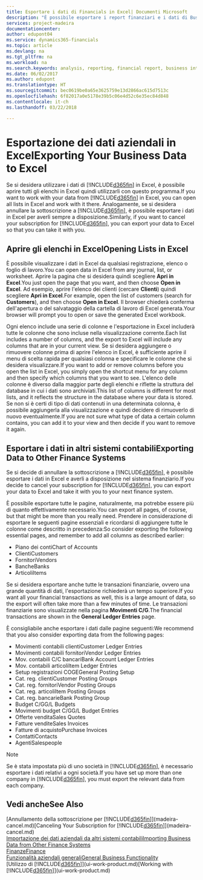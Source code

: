 ```yaml
---
title: Esportare i dati di Financials in Excel| Documenti Microsoft
description: "È possibile esportare i report finanziari e i dati di Business Intelligence da Finance and Operations, Business edition in Excel o aprire i dati di Financials in Excel."
services: project-madeira
documentationcenter: 
author: edupont04
ms.service: dynamics365-financials
ms.topic: article
ms.devlang: na
ms.tgt_pltfrm: na
ms.workload: na
ms.search.keywords: analysis, reporting, financial report, business intelligence, BI, Excel
ms.date: 06/02/2017
ms.author: edupont
ms.translationtype: HT
ms.sourcegitcommit: bec0619be0a65e3625759e13d2866ac615d7513c
ms.openlocfilehash: 6f82017a0e5178e39b5c06e4d52c6e35ec84d848
ms.contentlocale: it-ch
ms.lasthandoff: 03/22/2018

---
```

# <a name="exporting-your-business-data-to-excel"></a><span data-ttu-id="ae565-103">Esportazione dei dati aziendali in Excel</span><span class="sxs-lookup"><span data-stu-id="ae565-103">Exporting Your Business Data to Excel</span></span>
<span data-ttu-id="ae565-104">Se si desidera utilizzare i dati di [!INCLUDE[d365fin](includes/d365fin_md.md)] in Excel, è possibile aprire tutti gli elenchi in Excel quindi utilizzarli con questo programma.</span><span class="sxs-lookup"><span data-stu-id="ae565-104">If you want to work with your data from [!INCLUDE[d365fin](includes/d365fin_md.md)] in Excel, you can open all lists in Excel and work with it there.</span></span> <span data-ttu-id="ae565-105">Analogamente, se si desidera annullare la sottoscrizione a [!INCLUDE[d365fin](includes/d365fin_md.md)], è possibile esportare i dati in Excel per averli sempre a disposizione.</span><span class="sxs-lookup"><span data-stu-id="ae565-105">Similarly, if you want to cancel your subscription for [!INCLUDE[d365fin](includes/d365fin_md.md)], you can export your data to Excel so that you can take it with you.</span></span>

## <a name="opening-lists-in-excel"></a><span data-ttu-id="ae565-106">Aprire gli elenchi in Excel</span><span class="sxs-lookup"><span data-stu-id="ae565-106">Opening Lists in Excel</span></span>
<span data-ttu-id="ae565-107">È possibile visualizzare i dati in Excel da qualsiasi registrazione, elenco o foglio di lavoro.</span><span class="sxs-lookup"><span data-stu-id="ae565-107">You can open data in Excel from any journal, list, or worksheet.</span></span> <span data-ttu-id="ae565-108">Aprire la pagina che si desidera quindi scegliere **Apri in Excel**.</span><span class="sxs-lookup"><span data-stu-id="ae565-108">You just open the page that you want, and then choose **Open in Excel**.</span></span> <span data-ttu-id="ae565-109">Ad esempio, aprire l'elenco dei clienti (cercare **Clienti**) quindi scegliere **Apri in Excel**.</span><span class="sxs-lookup"><span data-stu-id="ae565-109">For example, open the list of customers (search for **Customers**), and then choose **Open in Excel**.</span></span> <span data-ttu-id="ae565-110">Il browser chiederà conferma dell'apertura o del salvataggio della cartella di lavoro di Excel generata.</span><span class="sxs-lookup"><span data-stu-id="ae565-110">Your browser will prompt you to open or save the generated Excel workbook.</span></span>  

<span data-ttu-id="ae565-111">Ogni elenco include una serie di colonne e l'esportazione in Excel includerà tutte le colonne che sono incluse nella visualizzazione corrente.</span><span class="sxs-lookup"><span data-stu-id="ae565-111">Each list includes a number of columns, and the export to Excel will include any columns that are in your current view.</span></span> <span data-ttu-id="ae565-112">Se si desidera aggiungere o rimuovere colonne prima di aprire l'elenco in Excel, è sufficiente aprire il menu di scelta rapida per qualsiasi colonna e specificare le colonne che si desidera visualizzare.</span><span class="sxs-lookup"><span data-stu-id="ae565-112">If you want to add or remove columns before you open the list in Excel, you simply open the shortcut menu for any column and then specify which columns that you want to see.</span></span> <span data-ttu-id="ae565-113">L'elenco delle colonne è diverso dalla maggior parte degli elenchi e riflette la struttura del database in cui i dati sono archiviati.</span><span class="sxs-lookup"><span data-stu-id="ae565-113">This list of columns is different for most lists, and it reflects the structure in the database where your data is stored.</span></span> <span data-ttu-id="ae565-114">Se non si è certi di tipo di dati contenuti in una determinata colonna, è possibile aggiungerla alla visualizzazione e quindi decidere di rimuoverlo di nuovo eventualmente.</span><span class="sxs-lookup"><span data-stu-id="ae565-114">If you are not sure what type of data a certain column contains, you can add it to your view and then decide if you want to remove it again.</span></span>  

## <a name="exporting-data-to-other-finance-systems"></a><span data-ttu-id="ae565-115">Esportare i dati in altri sistemi contabili</span><span class="sxs-lookup"><span data-stu-id="ae565-115">Exporting Data to Other Finance Systems</span></span>
<span data-ttu-id="ae565-116">Se si decide di annullare la sottoscrizione a [!INCLUDE[d365fin](includes/d365fin_md.md)], è possibile esportare i dati in Excel e averli a disposizione nel sistema finanziario.</span><span class="sxs-lookup"><span data-stu-id="ae565-116">If you decide to cancel your subscription for [!INCLUDE[d365fin](includes/d365fin_md.md)], you can export your data to Excel and take it with you to your next finance system.</span></span>  

<span data-ttu-id="ae565-117">È possibile esportare tutte le pagine, naturalmente, ma potrebbe essere più di quanto effettivamente necessario.</span><span class="sxs-lookup"><span data-stu-id="ae565-117">You can export all pages, of course, but that might be more than you really need.</span></span> <span data-ttu-id="ae565-118">Prendere in considerazione di esportare le seguenti pagine essenziali e ricordarsi di aggiungere tutte le colonne come descritto in precedenza:</span><span class="sxs-lookup"><span data-stu-id="ae565-118">So consider exporting the following essential pages, and remember to add all columns as described earlier:</span></span>  

* <span data-ttu-id="ae565-119">Piano dei conti</span><span class="sxs-lookup"><span data-stu-id="ae565-119">Chart of Accounts</span></span>  
* <span data-ttu-id="ae565-120">Clienti</span><span class="sxs-lookup"><span data-stu-id="ae565-120">Customers</span></span>  
* <span data-ttu-id="ae565-121">Fornitori</span><span class="sxs-lookup"><span data-stu-id="ae565-121">Vendors</span></span>  
* <span data-ttu-id="ae565-122">Banche</span><span class="sxs-lookup"><span data-stu-id="ae565-122">Banks</span></span>  
* <span data-ttu-id="ae565-123">Articoli</span><span class="sxs-lookup"><span data-stu-id="ae565-123">Items</span></span>  

<span data-ttu-id="ae565-124">Se si desidera esportare anche tutte le transazioni finanziarie, ovvero una grande quantità di dati, l'esportazione richiederà un tempo superiore.</span><span class="sxs-lookup"><span data-stu-id="ae565-124">If you want all your financial transactions as well, this is a large amount of data, so the export will often take more than a few minutes of time.</span></span> <span data-ttu-id="ae565-125">Le transazioni finanziarie sono visualizzate nella pagina **Movimenti C/G**.</span><span class="sxs-lookup"><span data-stu-id="ae565-125">The financial transactions are shown in the **General Ledger Entries** page.</span></span>  

<span data-ttu-id="ae565-126">È consigliabile anche esportare i dati dalle pagine seguenti:</span><span class="sxs-lookup"><span data-stu-id="ae565-126">We recommend that you also consider exporting data from the following pages:</span></span>  

* <span data-ttu-id="ae565-127">Movimenti contabili clienti</span><span class="sxs-lookup"><span data-stu-id="ae565-127">Customer Ledger Entries</span></span>  
* <span data-ttu-id="ae565-128">Movimenti contabili fornitori</span><span class="sxs-lookup"><span data-stu-id="ae565-128">Vendor Ledger Entries</span></span>  
* <span data-ttu-id="ae565-129">Mov. contabili C/C bancari</span><span class="sxs-lookup"><span data-stu-id="ae565-129">Bank Account Ledger Entries</span></span>  
* <span data-ttu-id="ae565-130">Mov. contabili articoli</span><span class="sxs-lookup"><span data-stu-id="ae565-130">Item Ledger Entries</span></span>  
* <span data-ttu-id="ae565-131">Setup registrazioni COGE</span><span class="sxs-lookup"><span data-stu-id="ae565-131">General Posting Setup</span></span>  
* <span data-ttu-id="ae565-132">Cat. reg. clienti</span><span class="sxs-lookup"><span data-stu-id="ae565-132">Customer Posting Groups</span></span>  
* <span data-ttu-id="ae565-133">Cat. reg. fornitori</span><span class="sxs-lookup"><span data-stu-id="ae565-133">Vendor Posting Groups</span></span>  
* <span data-ttu-id="ae565-134">Cat. reg. articoli</span><span class="sxs-lookup"><span data-stu-id="ae565-134">Item Posting Groups</span></span>  
* <span data-ttu-id="ae565-135">Cat. reg. bancarie</span><span class="sxs-lookup"><span data-stu-id="ae565-135">Bank Posting Group</span></span>  
* <span data-ttu-id="ae565-136">Budget C/G</span><span class="sxs-lookup"><span data-stu-id="ae565-136">G/L Budgets</span></span>  
* <span data-ttu-id="ae565-137">Movimenti budget C/G</span><span class="sxs-lookup"><span data-stu-id="ae565-137">G/L Budget Entries</span></span>  
* <span data-ttu-id="ae565-138">Offerte vendita</span><span class="sxs-lookup"><span data-stu-id="ae565-138">Sales Quotes</span></span>  
* <span data-ttu-id="ae565-139">Fatture vendite</span><span class="sxs-lookup"><span data-stu-id="ae565-139">Sales Invoices</span></span>  
* <span data-ttu-id="ae565-140">Fatture di acquisto</span><span class="sxs-lookup"><span data-stu-id="ae565-140">Purchase Invoices</span></span>  
* <span data-ttu-id="ae565-141">Contatti</span><span class="sxs-lookup"><span data-stu-id="ae565-141">Contacts</span></span>  
* <span data-ttu-id="ae565-142">Agenti</span><span class="sxs-lookup"><span data-stu-id="ae565-142">Salespeople</span></span>  

> [!NOTE]  
>   <span data-ttu-id="ae565-143">Se è stata impostata più di uno società in [!INCLUDE[d365fin](includes/d365fin_md.md)], è necessario esportare i dati relativi a ogni società.</span><span class="sxs-lookup"><span data-stu-id="ae565-143">If you have set up more than one company in [!INCLUDE[d365fin](includes/d365fin_md.md)], you must export the relevant data from each company.</span></span>

## <a name="see-also"></a><span data-ttu-id="ae565-144">Vedi anche</span><span class="sxs-lookup"><span data-stu-id="ae565-144">See Also</span></span>
<span data-ttu-id="ae565-145">[Annullamento della sottoscrizione per [!INCLUDE[d365fin](includes/d365fin_md.md)]](madeira-cancel.md)</span><span class="sxs-lookup"><span data-stu-id="ae565-145">[Canceling Your Subscription for [!INCLUDE[d365fin](includes/d365fin_md.md)]](madeira-cancel.md)</span></span>  
[<span data-ttu-id="ae565-146">Importazione dei dati aziendali da altri sistemi contabili</span><span class="sxs-lookup"><span data-stu-id="ae565-146">Importing Business Data from Other Finance Systems</span></span>](upload-data.md)  
[<span data-ttu-id="ae565-147">Finanze</span><span class="sxs-lookup"><span data-stu-id="ae565-147">Finance</span></span>](finance.md)  
[<span data-ttu-id="ae565-148">Funzionalità aziendali generali</span><span class="sxs-lookup"><span data-stu-id="ae565-148">General Business Functionality</span></span>](ui-across-business-areas.md)  
<span data-ttu-id="ae565-149">[Utilizzo di [!INCLUDE[d365fin](includes/d365fin_md.md)]](ui-work-product.md)</span><span class="sxs-lookup"><span data-stu-id="ae565-149">[Working with [!INCLUDE[d365fin](includes/d365fin_md.md)]](ui-work-product.md)</span></span>  

